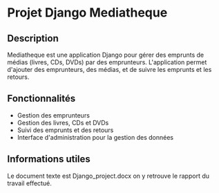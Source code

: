 # Projet Django Mediatheque

## Description

Mediatheque est une application Django pour gérer des emprunts de médias (livres, CDs, DVDs) par des emprunteurs. L'application permet d'ajouter des emprunteurs, des médias, et de suivre les emprunts et les retours.

## Fonctionnalités

- Gestion des emprunteurs
- Gestion des livres, CDs et DVDs
- Suivi des emprunts et des retours
- Interface d'administration pour la gestion des données

## Informations utiles

Le document texte est Django_project.docx on y retrouve le rapport du travail effectué. 

